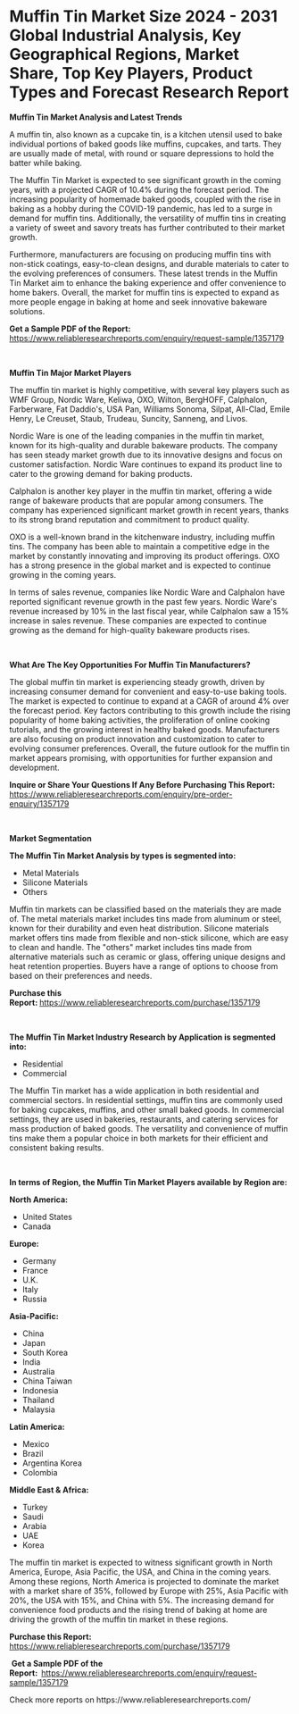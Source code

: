 <p><h1>Muffin Tin Market Size 2024 - 2031 Global Industrial Analysis, Key Geographical Regions, Market Share, Top Key Players, Product Types and Forecast Research Report</h1></p><p><strong>Muffin Tin Market Analysis and Latest Trends</strong></p>
<p><p>A muffin tin, also known as a cupcake tin, is a kitchen utensil used to bake individual portions of baked goods like muffins, cupcakes, and tarts. They are usually made of metal, with round or square depressions to hold the batter while baking.</p><p>The Muffin Tin Market is expected to see significant growth in the coming years, with a projected CAGR of 10.4% during the forecast period. The increasing popularity of homemade baked goods, coupled with the rise in baking as a hobby during the COVID-19 pandemic, has led to a surge in demand for muffin tins. Additionally, the versatility of muffin tins in creating a variety of sweet and savory treats has further contributed to their market growth.</p><p>Furthermore, manufacturers are focusing on producing muffin tins with non-stick coatings, easy-to-clean designs, and durable materials to cater to the evolving preferences of consumers. These latest trends in the Muffin Tin Market aim to enhance the baking experience and offer convenience to home bakers. Overall, the market for muffin tins is expected to expand as more people engage in baking at home and seek innovative bakeware solutions.</p></p>
<p><strong>Get a Sample PDF of the Report:&nbsp;</strong> <a href="https://www.reliableresearchreports.com/enquiry/request-sample/1357179">https://www.reliableresearchreports.com/enquiry/request-sample/1357179</a></p>
<p>&nbsp;</p>
<p><strong>Muffin Tin Major Market Players</strong></p>
<p><p>The muffin tin market is highly competitive, with several key players such as WMF Group, Nordic Ware, Keliwa, OXO, Wilton, BergHOFF, Calphalon, Farberware, Fat Daddio's, USA Pan, Williams Sonoma, Silpat, All-Clad, Emile Henry, Le Creuset, Staub, Trudeau, Suncity, Sanneng, and Livos. </p><p>Nordic Ware is one of the leading companies in the muffin tin market, known for its high-quality and durable bakeware products. The company has seen steady market growth due to its innovative designs and focus on customer satisfaction. Nordic Ware continues to expand its product line to cater to the growing demand for baking products.</p><p>Calphalon is another key player in the muffin tin market, offering a wide range of bakeware products that are popular among consumers. The company has experienced significant market growth in recent years, thanks to its strong brand reputation and commitment to product quality.</p><p>OXO is a well-known brand in the kitchenware industry, including muffin tins. The company has been able to maintain a competitive edge in the market by constantly innovating and improving its product offerings. OXO has a strong presence in the global market and is expected to continue growing in the coming years.</p><p>In terms of sales revenue, companies like Nordic Ware and Calphalon have reported significant revenue growth in the past few years. Nordic Ware's revenue increased by 10% in the last fiscal year, while Calphalon saw a 15% increase in sales revenue. These companies are expected to continue growing as the demand for high-quality bakeware products rises.</p></p>
<p>&nbsp;</p>
<p><strong>What Are The Key Opportunities For Muffin Tin Manufacturers?</strong></p>
<p><p>The global muffin tin market is experiencing steady growth, driven by increasing consumer demand for convenient and easy-to-use baking tools. The market is expected to continue to expand at a CAGR of around 4% over the forecast period. Key factors contributing to this growth include the rising popularity of home baking activities, the proliferation of online cooking tutorials, and the growing interest in healthy baked goods. Manufacturers are also focusing on product innovation and customization to cater to evolving consumer preferences. Overall, the future outlook for the muffin tin market appears promising, with opportunities for further expansion and development.</p></p>
<p><strong>Inquire or Share Your Questions If Any Before Purchasing This Report:</strong> <a href="https://www.reliableresearchreports.com/enquiry/pre-order-enquiry/1357179">https://www.reliableresearchreports.com/enquiry/pre-order-enquiry/1357179</a></p>
<p>&nbsp;</p>
<p><strong>Market Segmentation</strong></p>
<p><strong>The Muffin Tin Market Analysis by types is segmented into:</strong></p>
<p><ul><li>Metal Materials</li><li>Silicone Materials</li><li>Others</li></ul></p>
<p><p>Muffin tin markets can be classified based on the materials they are made of. The metal materials market includes tins made from aluminum or steel, known for their durability and even heat distribution. Silicone materials market offers tins made from flexible and non-stick silicone, which are easy to clean and handle. The "others" market includes tins made from alternative materials such as ceramic or glass, offering unique designs and heat retention properties. Buyers have a range of options to choose from based on their preferences and needs.</p></p>
<p><strong>Purchase this Report:&nbsp;</strong><a href="https://www.reliableresearchreports.com/purchase/1357179">https://www.reliableresearchreports.com/purchase/1357179</a></p>
<p>&nbsp;</p>
<p><strong>The Muffin Tin Market Industry Research by Application is segmented into:</strong></p>
<p><ul><li>Residential</li><li>Commercial</li></ul></p>
<p><p>The Muffin Tin market has a wide application in both residential and commercial sectors. In residential settings, muffin tins are commonly used for baking cupcakes, muffins, and other small baked goods. In commercial settings, they are used in bakeries, restaurants, and catering services for mass production of baked goods. The versatility and convenience of muffin tins make them a popular choice in both markets for their efficient and consistent baking results.</p></p>
<p>&nbsp;</p>
<p><strong>In terms of Region, the Muffin Tin Market Players available by Region are:</strong></p>
<p>
    <p> <strong> North America: </strong>
        <ul>
            <li>United States</li>
            <li>Canada</li>
        </ul>
        </p> 
    <p> <strong> Europe: </strong>
        <ul>
            <li>Germany</li>
            <li>France</li>
            <li>U.K.</li>
            <li>Italy</li>
            <li>Russia</li>
        </ul>
        </p> 
    <p> <strong> Asia-Pacific: </strong>
        <ul>
            <li>China</li>
            <li>Japan</li>
            <li>South Korea</li>
            <li>India</li>
            <li>Australia</li>
            <li>China Taiwan</li>
            <li>Indonesia</li>
            <li>Thailand</li>
            <li>Malaysia</li>
        </ul>
        </p> 
    <p> <strong> Latin America: </strong>
        <ul>
            <li>Mexico</li>
            <li>Brazil</li>
            <li>Argentina Korea</li>
            <li>Colombia</li>
        </ul>
        </p> 
    <p> <strong> Middle East & Africa: </strong>
        <ul>
            <li>Turkey</li>
            <li>Saudi</li>
            <li>Arabia</li>
            <li>UAE</li>
            <li>Korea</li>
        </ul>
    </p>
    </p>
<p><p>The muffin tin market is expected to witness significant growth in North America, Europe, Asia Pacific, the USA, and China in the coming years. Among these regions, North America is projected to dominate the market with a market share of 35%, followed by Europe with 25%, Asia Pacific with 20%, the USA with 15%, and China with 5%. The increasing demand for convenience food products and the rising trend of baking at home are driving the growth of the muffin tin market in these regions.</p></p>
<p><strong>Purchase this Report: </strong><a href="https://www.reliableresearchreports.com/purchase/1357179">https://www.reliableresearchreports.com/purchase/1357179</a></p>
<p>&nbsp;<strong>Get a Sample PDF of the Report:&nbsp;&nbsp;</strong><a href="https://www.reliableresearchreports.com/enquiry/request-sample/1357179">https://www.reliableresearchreports.com/enquiry/request-sample/1357179</a></p>
<p><strong></strong></p>
<p>Check more reports on https://www.reliableresearchreports.com/</p>